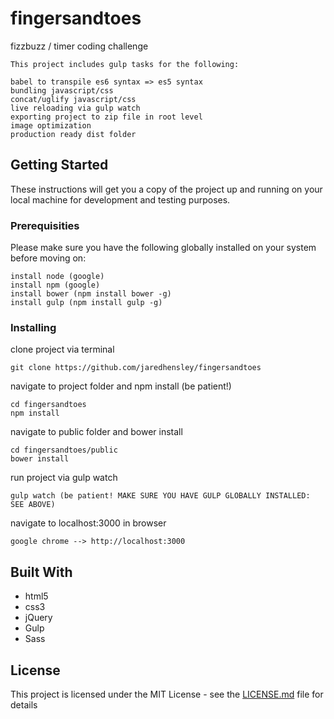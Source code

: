 # fingersandtoes

fizzbuzz / timer coding challenge

```
This project includes gulp tasks for the following:

babel to transpile es6 syntax => es5 syntax
bundling javascript/css
concat/uglify javascript/css
live reloading via gulp watch
exporting project to zip file in root level
image optimization
production ready dist folder 
```
## Getting Started

These instructions will get you a copy of the project up and running on your local machine for development and testing purposes.
### Prerequisities

Please make sure you have the following globally installed on your system before moving on:

```
install node (google)
install npm (google)
install bower (npm install bower -g)
install gulp (npm install gulp -g)
```

### Installing

clone project via terminal

```
git clone https://github.com/jaredhensley/fingersandtoes
```

navigate to project folder and npm install (be patient!)

```
cd fingersandtoes
npm install
```

navigate to public folder and bower install

```
cd fingersandtoes/public
bower install 
```

run project via gulp watch

```
gulp watch (be patient! MAKE SURE YOU HAVE GULP GLOBALLY INSTALLED: SEE ABOVE)
```

navigate to localhost:3000 in browser

```
google chrome --> http://localhost:3000
```

## Built With

* html5
* css3
* jQuery
* Gulp
* Sass

## License

This project is licensed under the MIT License - see the [LICENSE.md](LICENSE.md) file for details



